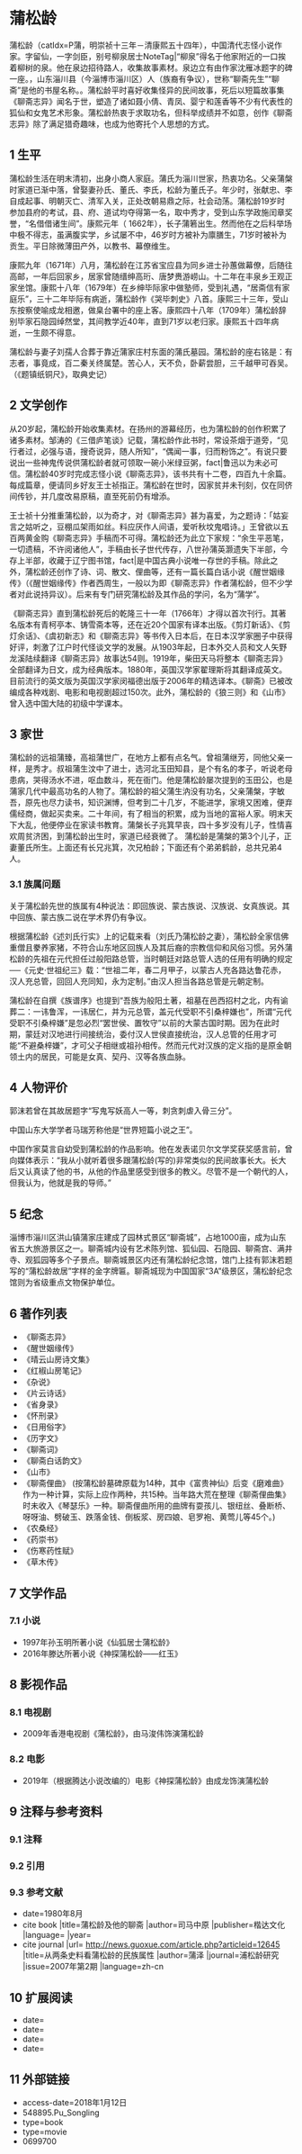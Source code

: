 # 蒲松龄



蒲松龄（catIdx=P蒲，明崇祯十三年－清康熙五十四年），中国清代志怪小说作家。字留仙，一字剑臣，别号柳泉居士NoteTag|“柳泉”得名于他家附近的一口挨着柳树的泉。他在泉边招待路人，收集故事素材。泉边立有由作家沈雁冰题字的碑一座。，山东淄川县（今淄博市淄川区）人（族裔有争议），世称“聊斋先生”“聊斋”是他的书屋名称。。蒲松龄平时喜好收集怪异的民间故事，死后以短篇故事集《聊斋志异》闻名于世，塑造了诸如聂小倩、青凤、婴宁和莲香等不少有代表性的狐仙和女鬼艺术形象。蒲松龄热衷于求取功名，但科举成绩并不如意，创作《聊斋志异》除了满足猎奇趣味，也成为他寄托个人思想的方式。



## 1 生平

蒲松龄生活在明末清初，出身小商人家庭。蒲氏为淄川世家，热衷功名。父亲蒲槃时家道已渐中落，曾娶妻孙氏、董氏、李氏，松龄为董氏子。年少时，张献忠、李自成起事、明朝灭亡、清军入关，正处改朝易鼎之际，社会动荡。蒲松龄19岁时参加县府的考试，县、府、道试均夺得第一名，取中秀才，受到山东学政施闰章奖誉，“名借借诸生间”。康熙元年（ 1662年），长子蒲箬出生。然而他在之后科举场中极不得志，虽满腹实学，乡试屡不中，46岁时方被补为廪膳生，71岁时被补为贡生。平日除微薄田产外，以教书、幕僚维生。

康熙九年（1671年）八月，蒲松龄在江苏省宝应县为同乡进士孙蕙做幕僚，后随往高邮，一年后回家乡，居家曾随缙绅高珩、唐梦赉游崂山。十二年在丰泉乡王观正家坐馆。康熙十八年（1679年）在乡绅毕际家中做塾师，受到礼遇，“居斋信有家庭乐”，三十二年毕际有病逝，蒲松龄作《哭毕刺史》八首。康熙三十三年，受山东按察使喻成龙相邀，做臬台署中的座上客。康熙四十八年（1709年）蒲松龄辞别毕家石隐园绰然堂，其间教学近40年，直到71岁以老归家。康熙五十四年病逝，一生颇不得意。

蒲松龄与妻子刘孺人合葬于靠近蒲家庄村东面的蒲氏墓园。蒲松龄的座右铭是：有志者，事竟成，百二秦关终属楚。苦心人，天不负，卧薪尝胆，三千越甲可吞吴。（《题镇纸铜尺》，取典史记）



## 2 文学创作

从20岁起，蒲松龄开始收集素材。在扬州的游幕经历，也为蒲松龄的创作积累了诸多素材。邹涛的《三借庐笔谈》记载，蒲松龄作此书时，常设茶烟于道旁，“见行者过，必强与语，搜奇说异，随人所知”，“偶闻一事，归而粉饰之”。有说只要说出一些神鬼传说供蒲松龄者就可领取一碗小米绿豆粥，fact|鲁迅以为未必可信。蒲松龄40岁时完成志怪小说《聊斋志异》，该书共有十二卷，四百九十余篇。每成篇章，便请同乡好友王士祯指正。蒲松龄在世时，因家贫并未刊刻，仅在同侪间传钞，并几度改易原稿，直至死前仍有增添。

王士祯十分推重蒲松龄，以为奇才，对《聊斋志异》甚为喜爱，为之题诗：「姑妄言之姑听之，豆棚瓜架雨如丝。料应厌作人间语，爱听秋坟鬼唱诗。」王曾欲以五百两黄金购《聊斋志异》手稿而不可得。蒲松龄还为此立下家规：“余生平恶笔，一切遗稿，不许阅诸他人”，手稿由长子世代传存，八世孙蒲英灏遗失下半部，今存上半部，收藏于辽宁图书馆，fact|是中国古典小说唯一存世的手稿。除此之外，蒲松龄还创作了诗、词、散文、俚曲等，还有一篇长篇白话小说《醒世姻缘传》（《醒世姻缘传》作者西周生，一般以为即《聊斋志异》作者蒲松龄，但不少学者对此说持异议）。后来有专门研究蒲松龄及其作品的学问，名为“蒲学”。

《聊斋志异》直到蒲松龄死后的乾隆三十一年（1766年）才得以首次刊行。其著名版本有青柯亭本、铸雪斋本等，还在近20个国家有译本出版。《剪灯新话》、《剪灯余话》、《虞初新志》和《聊斋志异》等书传入日本后，在日本汉学家圈子中获得好评，刺激了江户时代怪谈文学的发展。从1903年起，日本外交人员和文人矢野龙溪陆续翻译《聊斋志异》故事达54则。1919年，柴田天马将整本《聊斋志异》全部翻译为日文，成为经典版本。1880年，英国汉学家翟理斯将其翻译成英文。目前流行的英文版为英国汉学家闵福德出版于2006年的精选译本。《聊斋》已被改编成各种戏剧、电影和电视剧超过150次。此外，蒲松龄的《狼三则》和《山市》曾入选中国大陆的初级中学课本。



## 3 家世

蒲松龄的远祖蒲臻，高祖蒲世广，在地方上都有点名气。曾祖蒲继芳，同他父亲一样，是秀才。叔祖蒲生汶中了进士，选河北玉田知县，是个有名的孝子，听说老母患病，哭得汤水不进，呕血数斗，死在衙门。他是蒲松龄屡次提到的玉田公，也是蒲家几代中最高功名的人物了。蒲松龄的祖父蒲生汭没有功名，父亲蒲槃，字敏吾，原先也尽力读书，知识渊博，但考到二十几岁，不能进学，家境又困难，便弃儒经商，做起买卖来。二十年间，有了相当的积累，成为当地的富裕人家。明末天下大乱，他便停业在家读书教育。蒲槃长子兆箕早丧，四十多岁没有儿子，性情喜欢周贫济困，到蒲松龄出生时，家道已经衰微了。 蒲松龄是蒲槃的第3个儿子，正妻董氏所生。上面还有长兄兆箕，次兄柏龄；下面还有个弟弟鹤龄，总共兄弟4人。



### 3.1 族属问题

关于蒲松龄先世的族属有4种说法：即回族说、蒙古族说、汉族说、女真族说。其中回族、蒙古族二说在学术界仍有争议。

根据蒲松龄《述刘氏行实》上的记载来看（刘氏乃蒲松龄之妻），蒲松龄全家信佛重僧且豢养家猪，不符合山东地区回族人及其后裔的宗教信仰和风俗习惯。另外蒲松龄的先祖在元代担任过般阳路总管，当时朝廷对路总管人选的任用有明确的规定──《元史·世祖纪三》载：“世祖二年，春二月甲子，以蒙古人充各路达鲁花赤，汉人充总管，回回人充同知，永为定制。”由汉人担当各路总管是元朝定制。

蒲松龄在自撰《族谱序》也提到“吾族为般阳土著，祖墓在邑西招村之北，内有谕葬二：一讳鲁浑，一讳居仁，并为元总管，盖元代受职不引桑梓嫌也”，所谓“元代受职不引桑梓嫌”是忽必烈“罢世侯、置牧守”以前的大蒙古国时期。因为在此时期，蒙廷对汉地进行间接统治，委付汉人世侯直接统治，汉人总管的任用才可能“不避桑梓嫌”，才可父子相继或祖孙相传。然而元代对汉族的定义指的是原金朝领土内的居民，可能是女真、契丹、汉等各族血脉。



## 4 人物评价

郭沫若曾在其故居题字“写鬼写妖高人一等，刺贪刺虐入骨三分”。

中国山东大学学者马瑞芳称他是“世界短篇小说之王”。

中国作家莫言自幼受到蒲松龄的作品影响。他在发表诺贝尔文学奖获奖感言前，曾向媒体表示：“我从小就听着很多跟蒲松龄(写的)非常类似的民间故事长大。长大后又认真读了他的书，从他的作品里感受到很多的教义。尽管不是一个朝代的人，但我认为，他就是我的导师。”



## 5 纪念

淄博市淄川区洪山镇蒲家庄建成了园林式景区“聊斋城”，占地1000亩，成为山东省五大旅游景区之一。聊斋城内设有艺术陈列馆、狐仙园、石隐园、聊斋宫、满井寺、观狐园等多个子景点。聊斋城景区内还有蒲松龄纪念馆，馆门上挂有郭沫若题写的“蒲松龄故居”字样的金字牌匾。聊斋城现为中国国家“3A”级景区，蒲松龄纪念馆则为省级重点文物保护单位。



## 6 著作列表

* 《聊斋志异》
* 《醒世姻缘传》
* 《晴云山房诗文集》
* 《红椒山房笔记》
* 《杂说》
* 《片云诗话》
* 《省身录》
* 《怀刑录》
* 《日用俗字》
* 《历字文》
* 《聊斋词》
* 《聊斋白话韵文》
* 《山市》
* 《聊斋俚曲》 (按蒲松龄墓碑原载为14种，其中《富贵神仙》后变《磨难曲》作为一种计算，实际上应作两种，共15种。当年路大荒在整理《聊斋俚曲集》时未收入《琴瑟乐》一种。聊斋俚曲所用的曲牌有耍孩儿、银纽丝、叠断桥、呀呀油、劈破玉、跌落金钱、倒板浆、房四娘、皂罗袍、黄莺儿等45个。)
* 《农桑经》
* 《药崇书》
* 《伤寒药性赋》
* 《草木传》



## 7 文学作品



### 7.1 小说

* 1997年孙玉明所著小说《仙狐居士蒲松龄》
* 2016年滕达所著小说《神探蒲松龄——红玉》



## 8 影视作品



### 8.1 电视剧

* 2009年香港电视剧《蒲松龄》，由马浚伟饰演蒲松龄



### 8.2 电影

* 2019年（根据腾达小说改编的）电影《神探蒲松龄》由成龙饰演蒲松龄



## 9 注释与参考资料



### 9.1 注释



### 9.2 引用



### 9.3 参考文献

* date=1980年8月
* cite book |title=蒲松龄及他的聊斋 |author=司马中原 |publisher=楷达文化 |language= |year=
* cite journal |url= http://news.guoxue.com/article.php?articleid=12645 |title=从两条史料看蒲松龄的民族属性 |author=蒲泽 |journal=浦松龄研究 |issue=2007年第2期 |language=zh-cn



## 10 扩展阅读

* date=
* date=
* date=
* date=



## 11 外部链接

* access-date=2018年1月12日
* 548895.Pu_Songling
* type=book
* type=movie
* 0699700



